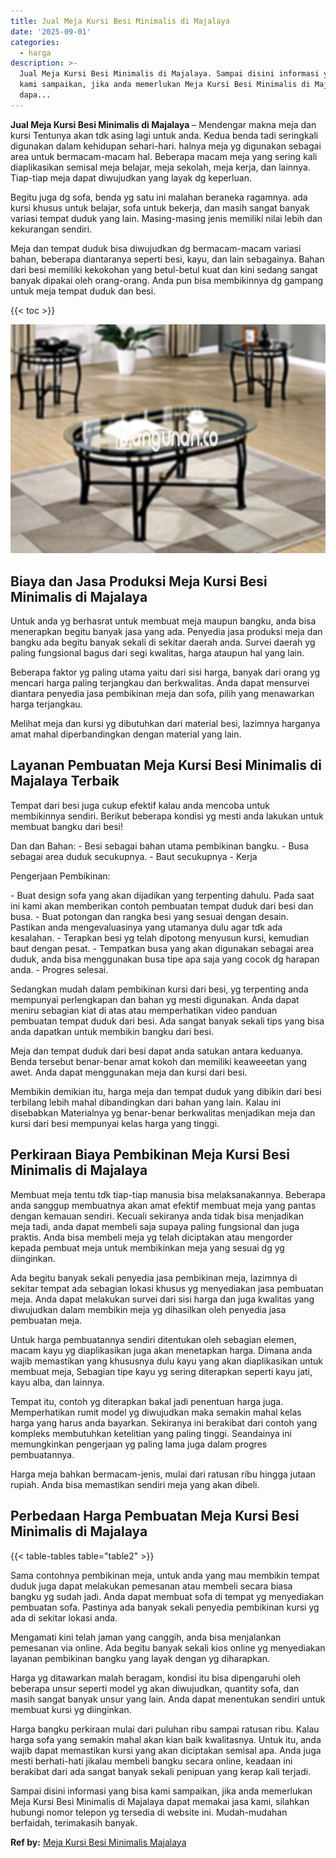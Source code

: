 ```yaml
---
title: Jual Meja Kursi Besi Minimalis di Majalaya
date: '2025-09-01'
categories:
  - harga
description: >-
  Jual Meja Kursi Besi Minimalis di Majalaya. Sampai disini informasi yang bisa
  kami sampaikan, jika anda memerlukan Meja Kursi Besi Minimalis di Majalaya
  dapa...
---
```


**Jual Meja Kursi Besi Minimalis di Majalaya** – Mendengar makna meja dan kursi Tentunya akan tdk asing lagi untuk anda. Kedua benda tadi seringkali digunakan dalam kehidupan sehari-hari. halnya meja yg digunakan sebagai area untuk bermacam-macam hal. Beberapa macam meja yang sering kali diaplikasikan semisal meja belajar, meja sekolah, meja kerja, dan lainnya. Tiap-tiap meja dapat diwujudkan yang layak dg keperluan.

Begitu juga dg sofa, benda yg satu ini malahan beraneka ragamnya. ada kursi khusus untuk belajar, sofa untuk bekerja, dan masih sangat banyak variasi tempat duduk yang lain. Masing-masing jenis memiliki nilai lebih dan kekurangan sendiri.

Meja dan tempat duduk bisa diwujudkan dg bermacam-macam variasi bahan, beberapa diantaranya seperti besi, kayu, dan lain sebagainya. Bahan dari besi memiliki kekokohan yang betul-betul kuat dan kini sedang sangat banyak dipakai oleh orang-orang. Anda pun bisa membikinnya dg gampang untuk meja tempat duduk dan besi.

{{< toc >}}

![Jual Meja Kursi Besi Minimalis di Majalaya](/images/jual-meja-besi-murah18.png)

## Biaya dan Jasa Produksi Meja Kursi Besi Minimalis di Majalaya

Untuk anda yg berhasrat untuk membuat meja maupun bangku, anda bisa menerapkan begitu banyak jasa yang ada. Penyedia jasa produksi meja dan bangku ada begitu banyak sekali di sekitar daerah anda. Survei daerah yg paling fungsional bagus dari segi kwalitas, harga ataupun hal yang lain.

Beberapa faktor yg paling utama yaitu dari sisi harga, banyak dari orang yg mencari harga paling terjangkau dan berkwalitas. Anda dapat mensurvei diantara penyedia jasa pembikinan meja dan sofa, pilih yang menawarkan harga terjangkau.

Melihat meja dan kursi yg dibutuhkan dari material besi, lazimnya harganya amat mahal diperbandingkan dengan material yang lain.

## Layanan Pembuatan Meja Kursi Besi Minimalis di Majalaya Terbaik

Tempat dari besi juga cukup efektif kalau anda mencoba untuk membikinnya sendiri. Berikut beberapa kondisi yg mesti anda lakukan untuk membuat bangku dari besi!

Dan dan Bahan: - Besi sebagai bahan utama pembikinan bangku. - Busa sebagai area duduk secukupnya. - Baut secukupnya - Kerja

Pengerjaan Pembikinan:

\- Buat design sofa yang akan dijadikan yang terpenting dahulu. Pada saat ini kami akan memberikan contoh pembuatan tempat duduk dari besi dan busa. - Buat potongan dan rangka besi yang sesuai dengan desain. Pastikan anda mengevaluasinya yang utamanya dulu agar tdk ada kesalahan. - Terapkan besi yg telah dipotong menyusun kursi, kemudian baut dengan pesat. - Tempatkan busa yang akan digunakan sebagai area duduk, anda bisa menggunakan busa tipe apa saja yang cocok dg harapan anda. - Progres selesai.

Sedangkan mudah dalam pembikinan kursi dari besi, yg terpenting anda mempunyai perlengkapan dan bahan yg mesti digunakan. Anda dapat meniru sebagian kiat di atas atau memperhatikan video panduan pembuatan tempat duduk dari besi. Ada sangat banyak sekali tips yang bisa anda dapatkan untuk membikin bangku dari besi.

Meja dan tempat duduk dari besi dapat anda satukan antara keduanya. Benda tersebut benar-benar amat kokoh dan memiliki keaweeetan yang awet. Anda dapat menggunakan meja dan kursi dari besi.

Membikin demikian itu, harga meja dan tempat duduk yang dibikin dari besi terbilang lebih mahal dibandingkan dari bahan yang lain. Kalau ini disebabkan Materialnya yg benar-benar berkwalitas menjadikan meja dan kursi dari besi mempunyai kelas harga yang tinggi.

## Perkiraan Biaya Pembikinan Meja Kursi Besi Minimalis di Majalaya

Membuat meja tentu tdk tiap-tiap manusia bisa melaksanakannya. Beberapa anda sanggup membuatnya akan amat efektif membuat meja yang pantas dengan kemauan sendiri. Kecuali sekiranya anda tidak bisa menjadikan meja tadi, anda dapat membeli saja supaya paling fungsional dan juga praktis. Anda bisa membeli meja yg telah diciptakan atau mengorder kepada pembuat meja untuk membikinkan meja yang sesuai dg yg diinginkan.

Ada begitu banyak sekali penyedia jasa pembikinan meja, lazimnya di sekitar tempat ada sebagian lokasi khusus yg menyediakan jasa pembuatan meja. Anda dapat melakukan survei dari sisi harga dan juga kwalitas yang diwujudkan dalam membikin meja yg dihasilkan oleh penyedia jasa pembuatan meja.

Untuk harga pembuatannya sendiri ditentukan oleh sebagian elemen, macam kayu yg diaplikasikan juga akan menetapkan harga. Dimana anda wajib memastikan yang khususnya dulu kayu yang akan diaplikasikan untuk membuat meja, Sebagian tipe kayu yg sering diterapkan seperti kayu jati, kayu alba, dan lainnya.

Tempat itu, contoh yg diterapkan bakal jadi penentuan harga juga. Memperhatikan rumit model yg diwujudkan maka semakin mahal kelas harga yang harus anda bayarkan. Sekiranya ini berakibat dari contoh yang kompleks membutuhkan ketelitian yang paling tinggi. Seandainya ini memungkinkan pengerjaan yg paling lama juga dalam progres pembuatannya.

Harga meja bahkan bermacam-jenis, mulai dari ratusan ribu hingga jutaan rupiah. Anda bisa memastikan sendiri meja yang akan dibeli.

## Perbedaan Harga Pembuatan Meja Kursi Besi Minimalis di Majalaya

{{< table-tables table="table2" >}}

Sama contohnya pembikinan meja, untuk anda yang mau membikin tempat duduk juga dapat melakukan pemesanan atau membeli secara biasa bangku yg sudah jadi. Anda dapat membuat sofa di tempat yg menyediakan pembuatan sofa. Pastinya ada banyak sekali penyedia pembikinan kursi yg ada di sekitar lokasi anda.

Mengamati kini telah jaman yang canggih, anda bisa menjalankan pemesanan via online. Ada begitu banyak sekali kios online yg menyediakan layanan pembikinan bangku yang layak dengan yg diharapkan.

Harga yg ditawarkan malah beragam, kondisi itu bisa dipengaruhi oleh beberapa unsur seperti model yg akan diwujudkan, quantity sofa, dan masih sangat banyak unsur yang lain. Anda dapat menentukan sendiri untuk membuat kursi yg diinginkan.

Harga bangku perkiraan mulai dari puluhan ribu sampai ratusan ribu. Kalau harga sofa yang semakin mahal akan kian baik kwalitasnya. Untuk itu, anda wajib dapat memastikan kursi yang akan diciptakan semisal apa. Anda juga mesti berhati-hati jikalau membeli bangku secara online, keadaan ini berakibat dari ada sangat banyak sekali penipuan yang kerap kali terjadi.

Sampai disini informasi yang bisa kami sampaikan, jika anda memerlukan Meja Kursi Besi Minimalis di Majalaya dapat memakai jasa kami, silahkan hubungi nomor telepon yg tersedia di website ini. Mudah-mudahan berfaidah, terimakasih banyak.

**Ref by:** [Meja Kursi Besi Minimalis Majalaya](https://id.wikipedia.org/wiki/Meja)
